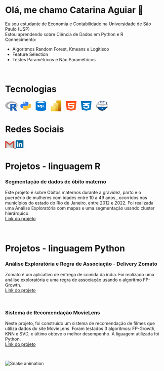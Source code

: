 # Olá, me chamo Catarina Aguiar 👋

<!-- para criar um emoji basta clicar na tecla "windows" + "."
- 🔭 I’m currently working on ...
- 🌱 I’m currently learning ...
- 👯 I’m looking to collaborate on ...
- 🤔 I’m looking for help with ...
- 💬 Ask me about ...
- 📫 How to reach me: ...
- 😄 Pronouns: ...
- ⚡ Fun fact: ...
-->

Eu sou estudante de Economia e Contabilidade na  Universidade de São Paulo (USP) <br>
Estou aprendendo sobre Ciência de Dados em Python e R
<br>
Conhecimento: <br>
- Algoritmos Random Forest, Kmeans e Logitisco <br>
- Feature Selection <br>
- Testes Paramétricos e Não Paramétricos


  

<div align="left">
  <div sytle = "display:inline block"> <br>
    <h1 align="left">Tecnologias </h1>
     <img align="center" height="30" width="40" alt="Linguagem R"       src="https://github.com/CatarinaAguiar3/CatarinaAguiar3/blob/main/r_project_official_logo_icon_170811.png">
     <img align="center" height="35" width="45" alt="Python"  src="https://github.com/CatarinaAguiar3/CatarinaAguiar3/blob/main/logo_python.png">
     <img align="center" height="33" width="45" alt="SQL"  src="https://github.com/CatarinaAguiar3/CatarinaAguiar3/blob/main/logo_SQL.png">
     <img align="center" height="35" width="45" alt="Power BI"  src="https://github.com/CatarinaAguiar3/CatarinaAguiar3/blob/main/Logo_POWER_BI.svg.png">
     <img align="center" height="35" width="45" alt="HTML"  src="https://github.com/CatarinaAguiar3/CatarinaAguiar3/blob/main/logo-html-5-1536.png">
     <img align="center" height="35" width="45" alt="CSS"  src="https://github.com/CatarinaAguiar3/CatarinaAguiar3/blob/main/logo-css-3-2048.png">
     <img align="center" height="38" width="48" alt="Certificação Azure AI 900"  src="https://github.com/CatarinaAguiar3/CatarinaAguiar3/blob/main/AI_Fundamentals-min.png">
</div>

<div>
  <h1>Redes Sociais</h1>
    <a href = "mailto:catarina.aguiar3@usp.br">
        <img width="30" src="gmail.svg">
      </a>
    <a href = "https://www.linkedin.com/in/catarina-aguiar-123abc/">
        <img width="25" src="linkedin.svg">
      </a>
</div>
<div>
     <h1>Projetos -  linguagem R</h1>
   <h3 align="left"><b>Segmentação de dados de óbito materno</b></h3>
    <p align="left">Este projeto é sobre Óbitos maternos durante a gravidez, parto e o puerpério de mulheres com idades entre 10 a 49 anos , ocorridos nos municípios do estado do Rio de Janeiro, entre 2012 e 2022. Foi realizada uma Análise Exploratória com mapas e uma segmentação usando cluster hierárquico.  
      <br>
      <a href="https://github.com/CatarinaAguiar3/Projeto_Cluster_DataSUS">Link do 
     projeto</a>
    </p>
    <br>
    <h1>Projetos -  linguagem Python</h1>
    <h3 align="left"><b>Análise Exploratória e Regra de Associação - Delivery Zomato</b></h3>
    <p align="left">Zomato é um aplicativo de entrega de comida da índia. Foi realizado uma análise exploratória e uma regra de associação usando o algoritmo FP-Growth. 
      <br>
      <a href="https://github.com/CatarinaAguiar3/Projeto_Analise_Exploratoria_dos_dados_do_delivery_Zomato">Link do 
     projeto</a>
    </p>
    <br>
    <h3 align="left"><b>Sistema de Recomendação MovieLens</b></h3>
    <p align="left">Neste projeto, foi construído um sistema de recomendação de filmes que utiliza dados do site MovieLens. Foram testados 3 algoritmos: FP-Growth, KNN e SVD, o último obteve o melhor desempenho. A liguagem utilizada foi Python.
      <br>
      <a href="https://github.com/CatarinaAguiar3/Projeto_Sistema_de_Recomendacao_MovieLens">Link do 
     projeto</a>
    </p>
    <br>
    

</div>
  <!--
    <h3 align="left"><b>Previsão de rotatividade (churn) de clientes de Telecomunicações</b></b></h3> 
    <p align="left">A rotatividade de clientes (churn) é a propensão dos clientes
     a deixarem de fazer negócios com uma empresa.Este projeto tem como objetivo prever 
     se um cliente realizará churn em uma empresa de telecomunicações. O projeto foi realizado utilizando a liguagem R.
      <br>
      <a href="https://catarinaaguiar3.github.io/Previsao-de-rotatividade-de-clientes-de-Telecomunicacoes/">Link do projeto</a> 
    </p>
</div>    -->
  
![Snake animation](https://github.com/LuigiGF/LuigiGF/blob/output/github-contribution-grid-snake.svg)
